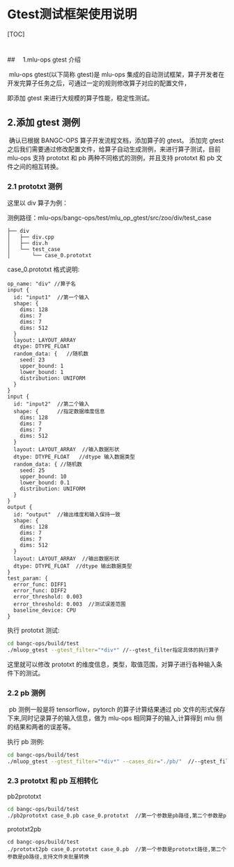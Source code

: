 # Gtest测试框架使用说明

[TOC]

# 								

##　 1.mlu-ops gtest 介绍

​		mlu-ops gtest(以下简称 gtest)是 mlu-ops 集成的自动测试框架，算子开发者在开发完算子任务之后，可通过一定的规则修改算子对应的配置文件，

即添加 gtest 来进行大规模的算子性能，稳定性测试。

## 2.添加 gtest 测例

​		确认已根据 BANGC-OPS 算子开发流程文档，添加算子的 gtest。
添加完 gtest 之后我们需要通过修改配置文件，给算子自动生成测例，来进行算子测试，目前 mlu-ops 支持 prototxt 和 pb 两种不同格式的测例，并且支持 prototxt 和 pb 文件之间的相互转换。

### 2.1 prototxt 测例

这里以 div 算子为例：

测例路径：mlu-ops/bangc-ops/test/mlu_op_gtest/src/zoo/div/test_case

```
├── div
│   ├── div.cpp
│   ├── div.h
│   └── test_case
│       └── case_0.prototxt
```

case_0.prototxt 格式说明:

```
op_name: "div" //算子名
input {
  id: "input1"  //第一个输入
  shape: {
    dims: 128
    dims: 7
    dims: 7
    dims: 512
  }
  layout: LAYOUT_ARRAY
  dtype: DTYPE_FLOAT
  random_data: {   //随机数
    seed: 23
    upper_bound: 1
    lower_bound: 1
    distribution: UNIFORM
  }
}
input {
  id: "input2"  //第二个输入
  shape: {      //指定数据维度信息
    dims: 128
    dims: 7
    dims: 7
    dims: 512
  }
  layout: LAYOUT_ARRAY  //输入数据形状
  dtype: DTYPE_FLOAT   //dtype 输入数据类型
  random_data: { //随机数
    seed: 25
    upper_bound: 10
    lower_bound: 0.1
    distribution: UNIFORM
  }
}
output {
  id: "output"  //输出维度和输入保持一致
  shape: {
    dims: 128
    dims: 7
    dims: 7
    dims: 512
  }
  layout: LAYOUT_ARRAY  //输出数据形状
  dtype: DTYPE_FLOAT  //dtype 输出数据类型
}
test_param: {
  error_func: DIFF1
  error_func: DIFF2
  error_threshold: 0.003
  error_threshold: 0.003  //测试误差范围
  baseline_device: CPU
}
```

执行 prototxt 测试:

```bash
cd bangc-ops/build/test
./mluop_gtest --gtest_filter="*div*" //--gtest_filter指定具体的执行算子
```

这里就可以修改 prototxt 的维度信息，类型，取值范围，对算子进行各种输入条件下的测试。



### 2.2 pb 测例

​		pb 测例一般是将 tensorflow，pytorch 的算子计算结果通过 pb 文件的形式保存下来,同时记录算子的输入信息，做为 mlu-ops 相同算子的输入,计算得到 mlu 侧的结果和两者的误差等。

 执行 pb 测例:

```bash
cd bangc-ops/build/test
./mluop_gtest --gtest_filter="*div*" --cases_dir="./pb/"  //--gtest_filter指定具体的执行算子 --cases_dir指定pb测例的路径
```



### 2.3 prototxt 和 pb 互相转化

pb2prototxt

```bash
cd bangc-ops/build/test
./pb2prototxt case_0.pb case_0.prototxt  //第一个参数是pb路径,第二个参数是prototxt路径,支持文件夹批量转换
```

prototxt2pb

```
cd bangc-ops/build/test
./prototxt2pb case_0.prototxt case_0.pb  //第一个参数是prototxt路径,第二个参数是pb路径,支持文件夹批量转换
```

